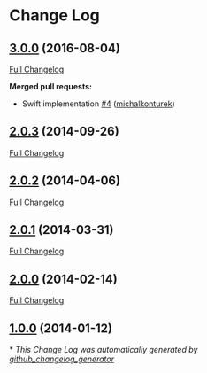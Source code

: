 # Change Log

## [3.0.0](https://github.com/michalkonturek/KeyboardController/tree/3.0.0) (2016-08-04)
[Full Changelog](https://github.com/michalkonturek/KeyboardController/compare/2.0.3...3.0.0)

**Merged pull requests:**

- Swift implementation [\#4](https://github.com/michalkonturek/KeyboardController/pull/4) ([michalkonturek](https://github.com/michalkonturek))

## [2.0.3](https://github.com/michalkonturek/KeyboardController/tree/2.0.3) (2014-09-26)
[Full Changelog](https://github.com/michalkonturek/KeyboardController/compare/2.0.2...2.0.3)

## [2.0.2](https://github.com/michalkonturek/KeyboardController/tree/2.0.2) (2014-04-06)
[Full Changelog](https://github.com/michalkonturek/KeyboardController/compare/2.0.1...2.0.2)

## [2.0.1](https://github.com/michalkonturek/KeyboardController/tree/2.0.1) (2014-03-31)
[Full Changelog](https://github.com/michalkonturek/KeyboardController/compare/2.0.0...2.0.1)

## [2.0.0](https://github.com/michalkonturek/KeyboardController/tree/2.0.0) (2014-02-14)
[Full Changelog](https://github.com/michalkonturek/KeyboardController/compare/1.0.0...2.0.0)

## [1.0.0](https://github.com/michalkonturek/KeyboardController/tree/1.0.0) (2014-01-12)


\* *This Change Log was automatically generated by [github_changelog_generator](https://github.com/skywinder/Github-Changelog-Generator)*